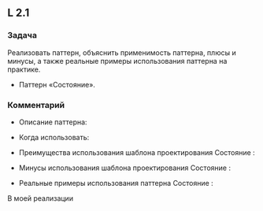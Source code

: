 ## L 2.1

### Задача
Реализовать паттерн, объяснить применимость паттерна, плюсы и минусы, 
а также реальные примеры использования паттерна на практике.
* Паттерн «Состояние».

### Комментарий
* Описание паттерна:


* Когда использовать:


* Преимущества использования шаблона проектирования Состояние :


* Минусы использования шаблона проектирования Состояние :


* Реальные примеры использования паттерна Состояние :



В моей реализации 